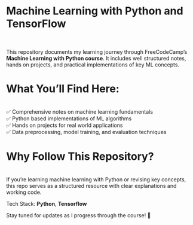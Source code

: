 # Machine Learning with Python and TensorFlow

<br>

This repository documents my learning journey through FreeCodeCamp’s <b>Machine Learning with Python course</b>. It includes well structured notes, hands on projects, and practical implementations of key ML concepts.
<br>

# What You’ll Find Here:
<br>
✅ Comprehensive notes on machine learning fundamentals
<br>
✅ Python based implementations of ML algorithms
<br>
✅ Hands on projects for real world applications
<br>
✅ Data preprocessing, model training, and evaluation techniques
<br>

# Why Follow This Repository?
<br>
If you’re learning machine learning with Python or revising key concepts, this repo serves as a structured resource with clear explanations and working code.

Tech Stack: <b>Python</b>, <b>Tensorflow</b>

Stay tuned for updates as I progress through the course! 🚀